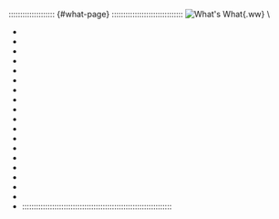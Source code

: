 :::::::::::::::::::: {#what-page} :::::::::::::::::::::::::::::::
![What's What](art/whos-who.png){.ww} \

- [](#setting-brigantia)
- [](#setting-clotu)
- [](#setting-clu-hq)
- [](#setting-energy-boy)
- [](#setting-grailknight)
- [](#setting-head-librarian)
- [](#setting-jackdee)
- [](#setting-obsidius-rex)
- [](#setting-riptide)
- [](#setting-rockstar)
- [](#setting-saturn)
- [](#setting-sun-city)
- [](#setting-technopolis)
- [](#setting-titan)
- [](#setting-tuatha)
- [](#setting-vespa-1)
- [](#setting-vespa)
- [](#setting-villains-inc)
- [](#setting-vulcanor)
:::::::::::::::::::::::::::::::::::::::::::::::::::::::::::::::::
